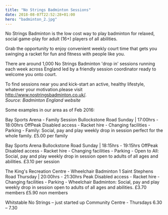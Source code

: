 ```yaml
---
title: "No Strings Badminton Sessions"
date: 2018-08-07T22:52:28+01:00
hero: "badminton_2.jpg"
---
```

No Strings Badminton is the low cost way to play badminton for relaxed, social game-play for adult (16+) players of all abilities. 

Grab the opportunity to enjoy convenient weekly court time that gets you swinging a racket for fun and fitness with people like you.

There are around 1,000 No Strings Badminton 'drop in' sessions running each week across England led by a friendly session coordinator ready to welcome you onto court.

To find sessions near you and kick-start an active, healthy lifestyle, whatever your motivation.please visit http://www.nostringsbadminton.co.uk/.  
_Source: Badminton England website_

Some examples in our area as of Feb 2016:

Bay Sports Arena - Family Session Bullockstone Road Sunday | 17:00hrs - 18:00hrs OffPeak Disabled access - Racket hire - Changing facilities - Parking - Family: Social, pay and play weekly drop in session perfect for the whole family. £5.00 per family

Bay Sports Arena Bullockstone Road Sunday | 18:15hrs - 19:15hrs OffPeak Disabled access - Racket hire - Changing facilities - Parking - Open to All: Social, pay and play weekly drop in session open to adults of all ages and abilities. £3.10 per session

The King's Recreation Centre - Wheelchair Badminton 1 Saint Stephens Road Thursday | 20:00hrs - 21:30hrs Peak Disabled access - Racket hire - Changing facilities - Parking - Wheelchair Badminton: Social, pay and play weekly drop in session open to adults of all ages and abilities. £3.70 members £5.90 non members

Whitstable No Strings – just started up Community Centre - Thursdays 6.30 – 7.30
